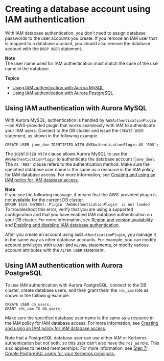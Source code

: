 # Creating a database account using IAM authentication<a name="UsingWithRDS.IAMDBAuth.DBAccounts"></a>

With IAM database authentication, you don't need to assign database passwords to the user accounts you create\. If you remove an IAM user that is mapped to a database account, you should also remove the database account with the `DROP USER` statement\.

**Note**  
The user name used for IAM authentication must match the case of the user name in the database\.

**Topics**
+ [Using IAM authentication with Aurora MySQL](#UsingWithRDS.IAMDBAuth.DBAccounts.MySQL)
+ [Using IAM authentication with Aurora PostgreSQL](#UsingWithRDS.IAMDBAuth.DBAccounts.PostgreSQL)

## Using IAM authentication with Aurora MySQL<a name="UsingWithRDS.IAMDBAuth.DBAccounts.MySQL"></a>

With Aurora MySQL, authentication is handled by `AWSAuthenticationPlugin`—an AWS\-provided plugin that works seamlessly with IAM to authenticate your IAM users\. Connect to the DB cluster and issue the `CREATE USER` statement, as shown in the following example\.

```
CREATE USER jane_doe IDENTIFIED WITH AWSAuthenticationPlugin AS 'RDS'; 
```

The `IDENTIFIED WITH` clause allows Aurora MySQL to use the `AWSAuthenticationPlugin` to authenticate the database account \(`jane_doe`\)\. The `AS 'RDS'` clause refers to the authentication method\. Make sure the specified database user name is the same as a resource in the IAM policy for IAM database access\. For more information, see [Creating and using an IAM policy for IAM database access](UsingWithRDS.IAMDBAuth.IAMPolicy.md)\. 

**Note**  
If you see the following message, it means that the AWS\-provided plugin is not available for the current DB cluster\.  
`ERROR 1524 (HY000): Plugin 'AWSAuthenticationPlugin' is not loaded`  
To troubleshoot this error, verify that you are using a supported configuration and that you have enabled IAM database authentication on your DB cluster\. For more information, see [Region and version availability](UsingWithRDS.IAMDBAuth.md#UsingWithRDS.IAMDBAuth.Availability) and [Enabling and disabling IAM database authentication](UsingWithRDS.IAMDBAuth.Enabling.md)\.

After you create an account using `AWSAuthenticationPlugin`, you manage it in the same way as other database accounts\. For example, you can modify account privileges with `GRANT` and `REVOKE` statements, or modify various account attributes with the `ALTER USER` statement\. 

## Using IAM authentication with Aurora PostgreSQL<a name="UsingWithRDS.IAMDBAuth.DBAccounts.PostgreSQL"></a>

To use IAM authentication with Aurora PostgreSQL, connect to the DB cluster, create database users, and then grant them the `rds_iam` role as shown in the following example\.

```
CREATE USER db_userx; 
GRANT rds_iam TO db_userx;
```

Make sure the specified database user name is the same as a resource in the IAM policy for IAM database access\. For more information, see [Creating and using an IAM policy for IAM database access](UsingWithRDS.IAMDBAuth.IAMPolicy.md)\. 

Note that a PostgreSQL database user can use either IAM or Kerberos authentication but not both, so this user can't also have the `rds_ad` role\. This also applies to nested memberships\. For more information, see [ Step 7: Create PostgreSQL users for your Kerberos principals ](postgresql-kerberos-setting-up.md#postgresql-kerberos-setting-up.create-logins)\.